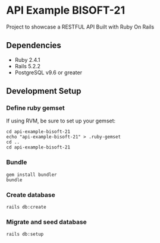 # API Example BISOFT-21

Project to showcase a RESTFUL API
Built with Ruby On Rails

## Dependencies

- Ruby 2.4.1
- Rails 5.2.2
- PostgreSQL v9.6 or greater

## Development Setup

### Define ruby gemset

If using RVM, be sure to set up your gemset:

    cd api-example-bisoft-21
    echo "api-example-bisoft-21" > .ruby-gemset
    cd ..
    cd api-example-bisoft-21

### Bundle

    gem install bundler
    bundle

### Create database

    rails db:create

### Migrate and seed database

    rails db:setup
